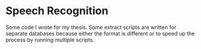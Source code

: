 # Speech Recognition

Some code I wrote for my thesis. Some extract scripts are written for separate databases because either the format is different or to speed up the process by running multiple scripts.
